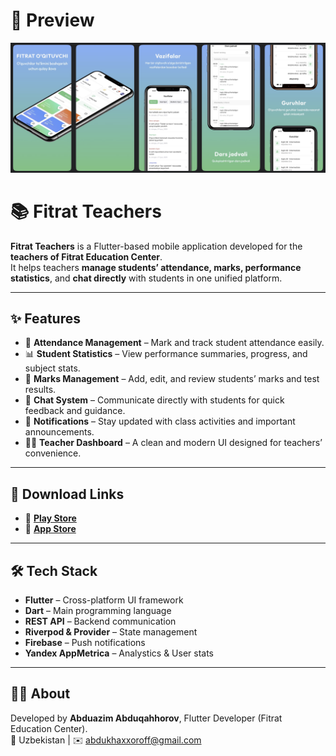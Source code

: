 # 📱 Preview
<p align="center">
  <img src="assets/screenshots/preview.png" alt="App Preview"/>
</p>

# 📚 Fitrat Teachers

**Fitrat Teachers** is a Flutter-based mobile application developed for the **teachers of Fitrat Education Center**.  
It helps teachers **manage students’ attendance, marks, performance statistics**, and **chat directly** with students in one unified platform.

---

## ✨ Features

- 📅 **Attendance Management** – Mark and track student attendance easily.  
- 📊 **Student Statistics** – View performance summaries, progress, and subject stats.  
- 🧾 **Marks Management** – Add, edit, and review students’ marks and test results.  
- 💬 **Chat System** – Communicate directly with students for quick feedback and guidance.  
- 🔔 **Notifications** – Stay updated with class activities and important announcements.  
- 🧑‍🏫 **Teacher Dashboard** – A clean and modern UI designed for teachers’ convenience.

---

## 🔗 Download Links

- 📱 [**Play Store**](https://play.google.com/store/apps/details?id=uz.sectorsoft.fitrat&pcampaignid=web_share)  
- 🍎 [**App Store**](https://apps.apple.com/uz/app/onur-group/id6738658032)

---

## 🛠️ Tech Stack

- **Flutter** – Cross-platform UI framework  
- **Dart** – Main programming language  
- **REST API** – Backend communication  
- **Riverpod & Provider** – State management  
- **Firebase** – Push notifications
- **Yandex AppMetrica** – Analystics & User stats

---

## 👨‍💻 About

Developed by **Abduazim Abduqahhorov**, Flutter Developer (Fitrat Education Center).  
📍 Uzbekistan | ✉️ [abdukhaxxoroff@gmail.com](mailto:abdukhaxxoroff@gmail.com)
